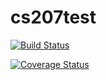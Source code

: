 # cs207test

[![Build Status](https://travis-ci.org/ashilgard/cs207test.svg?branch=master)](https://travis-ci.org/ashilgard/cs207test)

[![Coverage Status](https://coveralls.io/repos/github/ashilgard/cs207test/badge.svg?branch=master)](https://coveralls.io/github/ashilgard/cs207test?branch=master)
